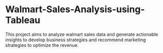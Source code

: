 # Walmart-Sales-Analysis-using-Tableau

This project aims to analyze walmart sales data and generate actionable insights to develop business strategies and recommend marketing strategies to optimize the revenue.
